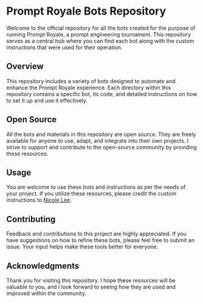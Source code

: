 # Prompt Royale Bots Repository

Welcome to the official repository for all the bots created for the purpose of running Prompt Royale, a prompt engineering tournament. This repository serves as a central hub where you can find each bot along with the custom instructions that were used for their operation.

## Overview
This repository includes a variety of bots designed to automate and enhance the Prompt Royale experience. Each directory within this repository contains a specific bot, its code, and detailed instructions on how to set it up and use it effectively.

## Open Source
All the bots and materials in this repository are open source. They are freely available for anyone to use, adapt, and integrate into their own projects. I strive to support and contribute to the open-source community by providing these resources.

## Usage
You are welcome to use these bots and instructions as per the needs of your project. If you utilize these resources, please credit the custom instructions to [Nicole Lee](https://www.linkedin.com/in/minicolee/).

## Contributing
Feedback and contributions to this project are highly appreciated. If you have suggestions on how to refine these bots, please feel free to submit an issue. Your input helps make these tools better for everyone.

## Acknowledgments
Thank you for visiting this repository. I hope these resources will be valuable to you, and I look forward to seeing how they are used and improved within the community.
